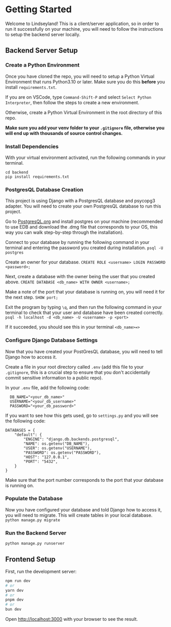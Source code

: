 
# Getting Started

Welcome to Lindseyland! This is a client/server application, so in order to run it successfully on your machine, you will need to follow the instructions to setup the backend server locally.

## Backend Server Setup

### Create a Python Environment
Once you have cloned the repo, you will need to setup a Python Virtual Environment that runs Python3.10 or later. Make sure you do this **before** you install `requirements.txt`.

If you are on VSCode, type `Command-Shift-P` and select `Select Python Interpreter`, then follow the steps to create a new environment.

Otherwise, create a Python Virtual Environment in the root directory of this repo.

**Make sure you add your venv folder to your `.gitignore` file, otherwise you will end up with thousands of source control changes.**


### Install Dependencies
With your virtual environment activated, run the following commands in your terminal.
```
cd backend 
pip install requirements.txt
```


### PostgresQL Database Creation
This project is using Django with a PostgresQL database and psycopg3 adapter. You will need to create your own PostgresQL database to run this project. 

Go to [PostgresQL.org](https://www.postgresql.org/) and install postgres on your machine (recommended to use EDB and download the .dmg file that corresponds to your OS, this way you can walk step-by-step through the installation).

Connect to your database by running the following command in your terminal and entering the password you created during installation. 
`psql -U postgres`

Create an owner for your database.
`CREATE ROLE <username> LOGIN PASSWORD <password>;`

Next, create a database with the owner being the user that you created above.
`CREATE DATABASE <db_name> WITH OWNER <username>;`

Make a note of the port that your database is running on, you will need it for the next step.
`SHOW port;`

Exit the program by typing `\q`, and then run the following command in your terminal to check that your user and database have been created correctly.
`psql -h localhost -d <db_name> -U <username> -p <port>`

If it succeeded, you should see this in your terminal 
`<db_name>=>`


### Configure Django Database Settings
Now that you have created your PostGresQL database, you will need to tell Django how to access it. 

Create a file in your root directory called `.env` (add this file to your `.gitignore`, this is a crucial step to ensure that you don't accidentally commit sensitive information to a public repo). 

In your `.env` file, add the following code:
```
  DB_NAME="<your_db_name>"
  USERNAME="<your_db_username>"
  PASSWORD="<your_db_password>"
```

If you want to see how this gets used, go to `settings.py` and you will see the following code:
```
DATABASES = {
    "default": {
        "ENGINE": "django.db.backends.postgresql",
        "NAME": os.getenv("DB_NAME"),
        "USER": os.getenv("USERNAME"),
        "PASSWORD": os.getenv("PASSWORD"),
        "HOST": "127.0.0.1",
        "PORT": "5432",
    }
}
```
Make sure that the port number corresponds to the port that your database is running on.

### Populate the Database

Now you have configured your database and told Django how to access it, you will need to migrate. This will create tables in your local database.
`python manage.py migrate`

### Run the Backend Server

`python manage.py runserver`


## Frontend Setup

First, run the development server:

```bash
npm run dev
# or
yarn dev
# or
pnpm dev
# or
bun dev
```

Open [http://localhost:3000](http://localhost:3000) with your browser to see the result.

